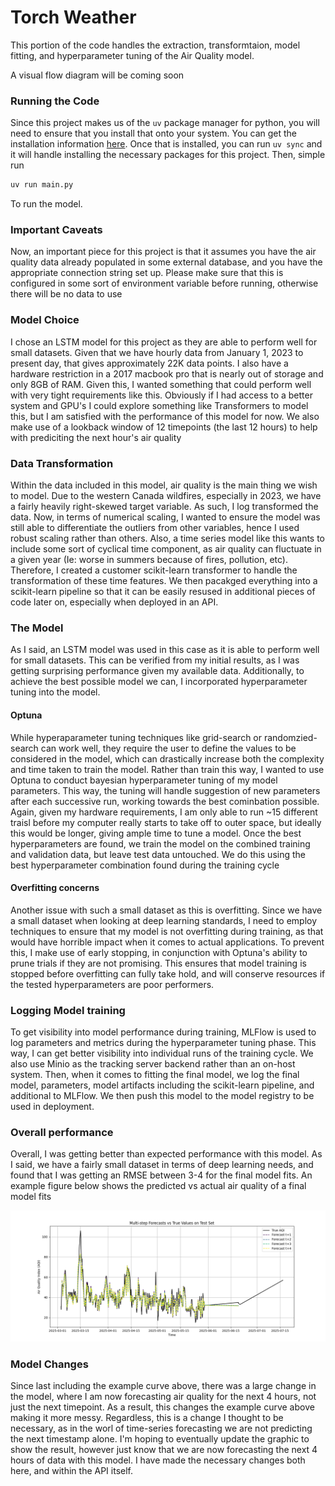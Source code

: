 # Torch Weather

This portion of the code handles the extraction, transformtaion, model fitting,
and hyperparameter tuning of the Air Quality model.

A visual flow diagram will be coming soon

### Running the Code
Since this project makes us of the `uv` package manager for python, you will need to ensure that you install that onto your system.
You can get the installation information [here](https://docs.astral.sh/uv/getting-started/installation/). Once that is installed, you
can run `uv sync` and it will handle installing the necessary packages for this project. Then, simple run 

```bash
uv run main.py
```

To run the model.

### Important Caveats
Now, an important piece for this project is that it assumes you have the air quality data already populated in some external database, and you have the appropriate
connection string set up. Please make sure that this is configured in some sort of environment variable before running, otherwise there will be no data to use

### Model Choice
I chose an LSTM model for this project as they are able to perform well for
small datasets. Given that we have hourly data from January 1, 2023 to present
day, that gives approximately 22K data points. I also have a hardware
restriction in a 2017 macbook pro that is nearly out of storage and only 8GB of
RAM. Given this, I wanted something that could perform well with very tight
requirements like this. Obviously if I had access to a better system and GPU's
I could explore something like Transformers to model this, but I am satisfied
with the performance of this model for now. We also make use of a lookback window of 12 timepoints (the last 12 hours) to help with prediciting the next hour's air quality

### Data Transformation
Within the data included in this model, air quality is the main thing we wish to
model. Due to the western Canada wildfires, especially in 2023, we have a
fairly heavily right-skewed target variable. As such, I log transformed the
data. Now, in terms of numerical scaling, I wanted to ensure the model was still
able to differentiate the outliers from other variables, hence I used robust
scaling rather than others. Also, a time series model like this wants to include
some sort of cyclical time component, as air quality can fluctuate in a given
year (Ie: worse in summers because of fires, pollution, etc). Therefore, I
created a customer scikit-learn transformer to handle the transformation of
these time features. We then pacakged everything into a scikit-learn pipeline so
that it can be easily resused in additional pieces of code later on, especially
when deployed in an API.

### The Model
As I said, an LSTM model was used in this case as it is able to perform well for
small datasets. This can be verified from my initial results, as I was getting
surprising performance given my available data. Additionally, to achieve the
best possible model we can, I incorporated hyperparameter tuning into the model.

#### Optuna
While hyperaparameter tuning techniques like grid-search or randomzied-search
can work well, they require the user to define the values to be considered in
the model, which can drastically increase both the complexity and time taken to
train the model. Rather than train this way, I wanted to use Optuna to conduct
bayesian hyperparameter tuning of my model parameters. This way, the tuning will
handle suggestion of new parameters after each successive run, working towards
the best cominbation possible. Again, given my hardware requirements, I am only
able to run ~15 different traisl before my computer really starts to take off to
outer space, but ideally this would be longer, giving ample time to tune a
model. Once the best hyperparameters are found, we train the model on the
combined training and validation data, but leave test data untouched. We do this
using the best hyperparameter combination found during the training cycle

#### Overfitting concerns
Another issue with such a small dataset as this is overfitting. Since we have a
small dataset when looking at deep learning standards, I need to employ
techniques to ensure that my model is not overfitting during training, as that
would have horrible impact when it comes to actual applications. To prevent
this, I make use of early stopping, in conjunction with Optuna's ability to
prune trials if they are not promising. This ensures that model training is
stopped before overfitting can fully take hold, and will conserve resources if
the tested hyperparameters are poor performers.

### Logging Model training
To get visibility into model performance during training, MLFlow is used to log
parameters and metrics during the hyperparameter tuning phase. This way, I can
get better visibility into individual runs of the training cycle. We also use
Minio as the tracking server backend rather than an on-host system. Then, when
it comes to fitting the final model, we log the final model, parameters, model
artifacts including the scikit-learn pipeline, and additional to MLFlow. We then
push this model to the model registry to be used in deployment.

### Overall performance
Overall, I was getting better than expected performance with this model. As I
said, we have a fairly small dataset in terms of deep learning needs, and found
that I was getting an RMSE between 3-4 for the final model fits. An example
figure below shows the predicted vs actual air quality of a final model fits

![example curve](./figures/actual_prediction_forecast.png)


### Model Changes
Since last including the example curve above, there was a large change in the model, where I am now forecasting air quality
for the next 4 hours, not just the next timepoint. As a result, this changes the example curve above making it more messy. Regardless,
this is a change I thought to be necessary, as in the worl of time-series forecasting we are not predicting the next timestamp alone.
I'm hoping to eventually update the graphic to show the result, however just know that we are now forecasting the next 4 hours of data
with this model. I have made the necessary changes both here, and within the API itself.
